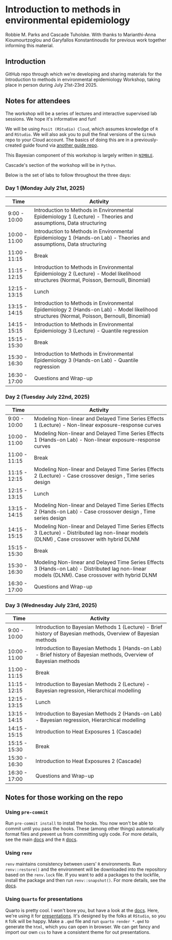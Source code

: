 # Introduction to methods in environmental epidemiology

Robbie M. Parks and Cascade Tuholske. With thanks to Marianthi-Anna Kioumourtzoglou and Garyfallos Konstantinoudis for previous work together informing this material.

## Introduction

GitHub repo through which we're developing and sharing materials for the Introduction to methods in environmental epidemiology Workshop, taking place in person during July 21st-23rd 2025.

## Notes for attendees

The workshop will be a series of lectures and interactive supervised lab sessions. We hope it's informative and fun!

We will be using `Posit (RStudio) Cloud`, which assumes knowledge of `R` and `RStudio`. We will also ask you to pull the final versions of the `GitHub` repo to your Cloud account. The basics of doing this are in a previously-created guide found via [another guide repo](https://github.com/rmp15/rstudio_cloud_tutorial/tree/main).

This Bayesian component of this workshop is largely written in [`NIMBLE`](https://r-nimble.org/).

Cascade's section of the workshop will be in `Python`.

Below is the set of labs to follow throughout the three days:

### Day 1 (Monday July 21st, 2025)

| Time | Activity |
|----|----|
| 9:00 - 10:00 | Introduction to Methods in Environmental Epidemiology 1 (Lecture) - Theories and assumptions, Data structuring |
| 10:00 - 11:00 | Introduction to Methods in Environmental Epidemiology 1 (Hands-on Lab) - Theories and assumptions, Data structuring |
| 11:00 - 11:15 | Break |
| 11:15 - 12:15 | Introduction to Methods in Environmental Epidemiology 2 (Lecture) - Model likelihood structures (Normal, Poisson, Bernoulli, Binomial) |
| 12:15 - 13:15 | Lunch |
| 13:15 - 14:15 | Introduction to Methods in Environmental Epidemiology 2 (Hands-on Lab) - Model likelihood structures (Normal, Poisson, Bernoulli, Binomial) |
| 14:15 - 15:15 | Introduction to Methods in Environmental Epidemiology 3 (Lecture) - Quantile regression |
| 15:15 - 15:30 | Break |
| 15:30 - 16:30 | Introduction to Methods in Environmental Epidemiology 3 (Hands-on Lab) - Quantile regression |
| 16:30 - 17:00 | Questions and Wrap-up |

### Day 2 (Tuesday July 22nd, 2025)

| Time | Activity |
|----|----|
| 9:00 - 10:00 | Modeling Non-linear and Delayed Time Series Effects 1 (Lecture) - Non-linear exposure-response curves |
| 10:00 - 11:00 | Modeling Non-linear and Delayed Time Series Effects 1 (Hands-on Lab) - Non-linear exposure-response curves |
| 11:00 - 11:15 | Break |
| 11:15 - 12:15 | Modeling Non-linear and Delayed Time Series Effects 2 (Lecture) - Case crossover design , Time series design |
| 12:15 - 13:15 | Lunch |
| 13:15 - 14:15 | Modeling Non-linear and Delayed Time Series Effects 2 (Hands-on Lab) - Case crossover design , Time series design |
| 14:15 - 15:15 | Modeling Non-linear and Delayed Time Series Effects 3 (Lecture) - Distributed lag non-linear models (DLNM) , Case crossover with hybrid DLNM |
| 15:15 - 15:30 | Break |
| 15:30 - 16:30 | Modeling Non-linear and Delayed Time Series Effects 3 (Hands-on Lab) - Distributed lag non-linear models (DLNM). Case crossover with hybrid DLNM |
| 16:30 - 17:00 | Questions and Wrap-up |

### Day 3 (Wednesday July 23rd, 2025)

| Time | Activity |
|----|----|
| 9:00 - 10:00 | Introduction to Bayesian Methods 1 (Lecture) - Brief history of Bayesian methods, Overview of Bayesian methods |
| 10:00 - 11:00 | Introduction to Bayesian Methods 1 (Hands-on Lab) - Brief history of Bayesian methods, Overview of Bayesian methods |
| 11:00 - 11:15 | Break |
| 11:15 - 12:15 | Introduction to Bayesian Methods 2 (Lecture) - Bayesian regression, Hierarchical modelling |
| 12:15 - 13:15 | Lunch |
| 13:15 - 14:15 | Introduction to Bayesian Methods 2 (Hands-on Lab) - Bayesian regression, Hierarchical modelling |
| 14:15 - 15:15 | Introduction to Heat Exposures 1 (Cascade) |
| 15:15 - 15:30 | Break |
| 15:30 - 16:30 | Introduction to Heat Exposures 2 (Cascade) |
| 16:30 - 17:00 | Questions and Wrap-up |

## Notes for those working on the repo

### Using `pre-commit`

Run `pre-commit install` to install the hooks. You now won't be able to commit until you pass the hooks. These (among other things) automatically format files and prevent us from committing ugly code. For more details, see the main [docs](https://pre-commit.com/) and the `R` [docs](https://lorenzwalthert.github.io/precommit/).

### Using `renv`

`renv` maintains consistency between users' `R` environments. Run `renv::restore()` and the environment will be downloaded into the repository based on the `renv.lock` file. If you want to add a packages to the lockfile, install the package and then run `renv::snapshot()`. For more details, see the [docs](https://rstudio.github.io/renv/articles/renv.html).

### Using `Quarto` for presentations

Quarto is pretty cool. I won't bore you, but have a look at the [docs](https://quarto.org/docs/guide/). Here, we're using it for [presentations](https://quarto.org/docs/presentations/revealjs/). It's designed by the folks at `RStudio`, so you `R` folk will be happy. Make a `.qmd` file and run `quarto render *.qmd` to generate the `html`, which you can open in browser. We can get fancy and import our own `css` to have a consistent theme for out presentations.
